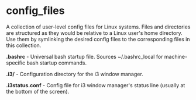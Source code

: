 config_files
============
A collection of user-level config files for Linux systems. Files and directories are structured as they would be relative to a Linux user's home directory. Use them by symlinking the desired config files to the corresponding files in this collection.


**.bashrc** - Universal bash startup file. Sources ~/.bashrc_local for machine-specific bash startup commands.

**.i3/** - Configuration directory for the i3 window manager.

**.i3status.conf** - Config file for i3 window manager's status line (usually at the bottom of the screen).